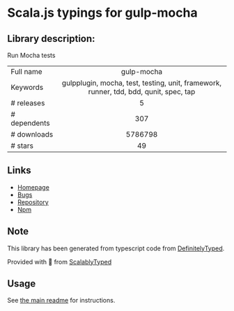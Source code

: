 
# Scala.js typings for gulp-mocha


## Library description:
Run Mocha tests

|                    |                 |
| ------------------ | :-------------: |
| Full name          | gulp-mocha |
| Keywords           | gulpplugin, mocha, test, testing, unit, framework, runner, tdd, bdd, qunit, spec, tap |
| # releases         | 5 |
| # dependents       | 307 |
| # downloads        | 5786798 |
| # stars            | 49 |

## Links
- [Homepage](https://github.com/sindresorhus/gulp-mocha#readme)
- [Bugs](https://github.com/sindresorhus/gulp-mocha/issues)
- [Repository](https://github.com/sindresorhus/gulp-mocha)
- [Npm](https://www.npmjs.com/package/gulp-mocha)
    


## Note
This library has been generated from typescript code from [DefinitelyTyped](https://definitelytyped.org).

Provided with :purple_heart: from [ScalablyTyped](https://github.com/oyvindberg/ScalablyTyped)

## Usage
See [the main readme](../../readme.md) for instructions.



